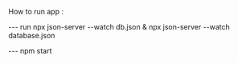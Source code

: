 How to run app :

--- run npx json-server --watch db.json & npx json-server --watch database.json

--- npm start
